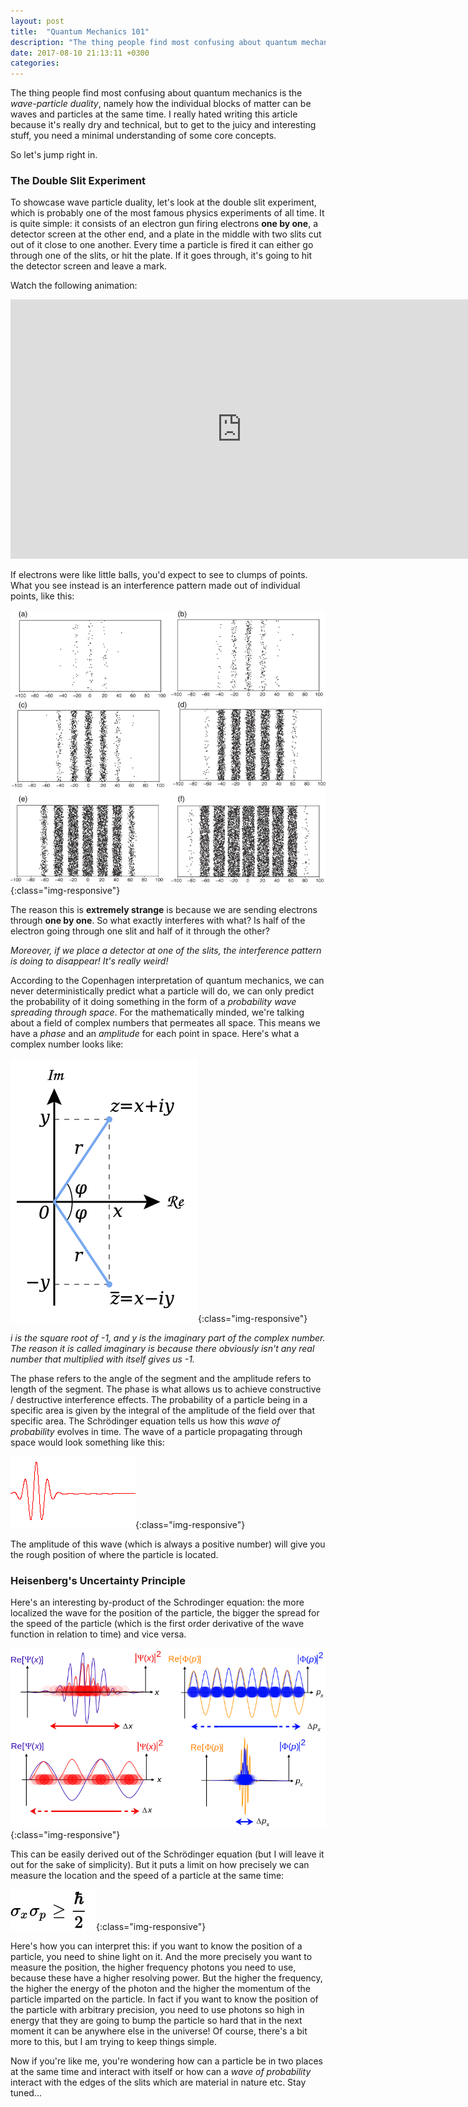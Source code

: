 ```yaml
---
layout: post
title:  "Quantum Mechanics 101"
description: "The thing people find most confusing about quantum mechanics is the <i>wave-particle duality</i>, namely how the individual blocks of matter can be waves and particles at the same time..."
date: 2017-08-10 21:13:11 +0300
categories:
---
```

The thing people find most confusing about quantum mechanics is the *wave-particle duality*, namely how the individual blocks of matter can be waves and particles at the same time. I really hated writing this article because it's really dry and technical, but to get to the juicy and interesting stuff, you need a minimal understanding of some core concepts.

So let's jump right in.

### The Double Slit Experiment ###

 To showcase wave particle duality, let's look at the double slit experiment, which is probably one of the most famous physics experiments of all time. It  is quite simple: it consists of an electron gun firing electrons **one by one**, a detector screen at the other end, and a plate in the middle with two slits cut out of it close to one another. Every time a particle is fired it can either go through one of the slits, or hit the plate. If it goes through, it's going to hit the detector screen and leave a mark.

 Watch the following animation:

<iframe width="740" height="415" src="https://www.youtube.com/embed/Xmq_FJd1oUQ" frameborder="0" allowfullscreen></iframe>

If electrons were like little balls, you'd expect to see to clumps of points. What you see instead is an interference pattern made out of individual points, like this:

![image-title-here](/images/buildup.png){:class="img-responsive"}

The reason this is **extremely strange** is because we are sending electrons through **one by one**. So what exactly interferes with what? Is half of the electron going through one slit and half of it through the other?

*Moreover, if we place a detector at one of the slits, the interference pattern is doing to disappear! It's really weird!*

According to the Copenhagen interpretation of quantum mechanics, we can never deterministically predict what a particle will do, we can only predict the probability of it doing something in the form of a *probability wave spreading through space*. For the mathematically minded, we're talking about a field of complex numbers that permeates all space. This means we have a *phase* and an *amplitude* for each point in space. Here's what a complex number looks like:

![image-title-here](/images/complex.png){:class="img-responsive"}

*i is the square root of -1, and y is the imaginary part of the complex number. The reason it is called imaginary is because there obviously isn't any real number that multiplied with itself gives us -1.*

The phase refers to the angle of the segment and the amplitude refers to length of the segment. The phase is what allows us to achieve constructive / destructive interference effects. The probability of a particle being in a specific area is given by the integral of the amplitude of the field over that specific area. The Schrödinger equation tells us how this *wave of probability* evolves in time. The wave of a particle propagating through space would look something like this:

![image-title-here](/images/wave.gif){:class="img-responsive"}

The amplitude of this wave (which is always a positive number) will give you the rough position of where the particle is located.

### Heisenberg's Uncertainty Principle ###
Here's an interesting by-product of the Schrodinger equation: the more localized the wave for the position of the particle, the bigger the spread for the speed of the particle (which is the first order derivative of the wave function in relation to time) and vice versa.

![image-title-here](/images/schrodinger.png){:class="img-responsive"}

This can be easily derived out of the Schrödinger equation (but I will leave it out for the sake of simplicity). But it puts a limit on how precisely we can measure the location and the speed of a particle at the same time:

![image-title-here](/images/uncertainty.svg){:class="img-responsive"}

Here's how you can interpret this: if you want to know the position of a particle, you need to shine light on it. And the more precisely you want to measure the position, the higher frequency photons you need to use, because these have a higher resolving power. But the higher the frequency, the higher the energy of the photon and the higher the momentum of the particle imparted on the particle. In fact if you want to know the position of the particle with arbitrary precision, you need to use photons so high in energy that they are going to bump the particle so hard that in the next moment it can be anywhere else in the universe! Of course, there's a bit more to this, but I am trying to keep things simple.

Now if you're like me, you're wondering how can a particle be in two places at the same time and interact with itself or how can a *wave of probability* interact with the edges of the slits which are material in nature etc. Stay tuned...
